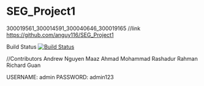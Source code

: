 # SEG_Project1
300019561_300014591_300040646_300019165
//link
https://github.com/anguy116/SEG_Project1

Build Status
[![Build
Status](https://circleci.com/gh/anguy116/SEG_Project1.png?branch=master)](https://circleci.com/gh/SEG_Project1ProductCatalog)

//Contributors
Andrew Nguyen
Maaz Ahmad
Mohammad Rashadur Rahman
Richard Guan

USERNAME: admin
PASSWORD: admin123